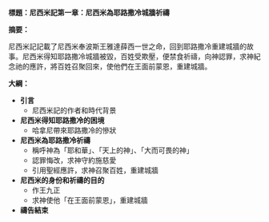 **標題：尼西米記第一章：尼西米為耶路撒冷城牆祈禱**

**摘要：**

尼西米記記載了尼西米奉波斯王雅達薛西一世之命，回到耶路撒冷重建城牆的故事。尼西米得知耶路撒冷城牆被毀，百姓受欺壓，便禁食祈禱，向神認罪，求神紀念祂的應許，將百姓召聚回來，使他們在王面前蒙恩，重建城牆。

**大綱：**

* **引言**
    * 尼西米記的作者和時代背景
* **尼西米得知耶路撒冷的困境**
    * 哈拿尼帶來耶路撒冷的慘狀
* **尼西米為耶路撒冷祈禱**
    * 稱呼神為「耶和華」、「天上的神」、「大而可畏的神」
    * 認罪悔改，求神守約施慈愛
    * 引用聖經應許，求神召聚百姓，重建城牆
* **尼西米的身份和祈禱的目的**
    * 作王九正
    * 求神使他「在王面前蒙恩」，重建城牆
* **禱告結束**
